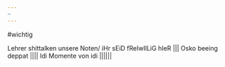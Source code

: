 ```yaml
---
~
---
```

#wichtig

Lehrer shittalken unsere Noten/ iHr sEiD fReIwIlLiG hIeR
|||
Osko beeing deppat
||||
Idi Momente von idi
||||||
